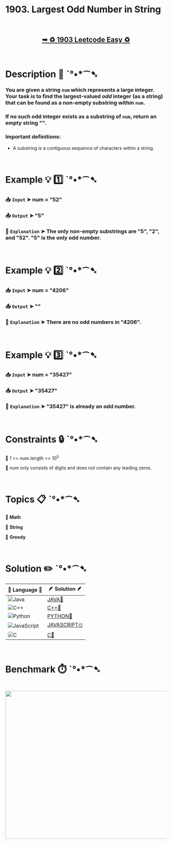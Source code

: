 # 1903. Largest Odd Number in String

</br>

<h2 align="center"> 

<a href="https://leetcode.com/problems/largest-odd-number-in-string/description/"><strong>➥ ♻️ 1903 Leetcode Easy ♻️ </strong></a>
</h2>

</br>

# Description 📜 ˋ°•*⁀➷

### You are given a string `num` which represents a large integer. Your task is to find the largest-valued *odd* integer (as a string) that can be found as a non-empty substring within `num`.

### If no such odd integer exists as a substring of `num`, return an empty string "".

### Important definitions:

- A substring is a contiguous sequence of characters within a string.

</br>

# Example 💡 1️⃣ ˋ°•*⁀➷

  ### 📥 `Input`  ➤ num = "52"

  ### 📤 `Output`  ➤ "5"

  ### 🔦 `Explanation`  ➤ The only non-empty substrings are "5", "2", and "52". "5" is the only odd number.

</br>

# Example 💡 2️⃣ ˋ°•*⁀➷

  ### 📥 `Input` ➤ num = "4206"

  ### 📤 `Output`  ➤ ""

  ### 🔦 `Explanation` ➤ There are no odd numbers in "4206".

</br>

# Example 💡 3️⃣ ˋ°•*⁀➷

  ### 📥 `Input` ➤ num = "35427"

  ### 📤 `Output`  ➤ "35427"

  ### 🔦 `Explanation` ➤ "35427" is already an odd number.

</br>

# Constraints 🔒 ˋ°•*⁀➷

🔹 1 <= num.length <= 10<sup>5</sup> </br>

🔹 num only consists of digits and does not contain any leading zeros. </br>

</br>

# Topics 📋 ˋ°•*⁀➷

🔸 **Math**  </br>

🔸 **String**  </br>

🔸 **Greedy**  </br>

</br>

# Solution ✏️ ˋ°•*⁀➷

| 📒 Language 📒  | 🪶 Solution 🪶 |
| ------------- | ------------- |
|  ![Java](https://img.shields.io/badge/java-%23ED8B00.svg?style=for-the-badge&logo=openjdk&logoColor=white)  | [JAVA🍁]() |
|  ![C++](https://img.shields.io/badge/c++-%2300599C.svg?style=for-the-badge&logo=c%2B%2B&logoColor=white)  | [C++🎲]()  |
|  ![Python](https://img.shields.io/badge/python-3670A0?style=for-the-badge&logo=python&logoColor=ffdd54)    | [PYTHON🍰]() |
| ![JavaScript](https://img.shields.io/badge/javascript-%23323330.svg?style=for-the-badge&logo=javascript&logoColor=%23F7DF1E)   | [JAVASCRIPT☃️]() |
|   ![C](https://img.shields.io/badge/c-%2300599C.svg?style=for-the-badge&logo=c&logoColor=white)   | [C💖]()  |

</br>

# Benchmark ⏱️ ˋ°•*⁀➷

<h1  align="center" >

<img src ="" width = "700px" height="462px" />

</h1>
